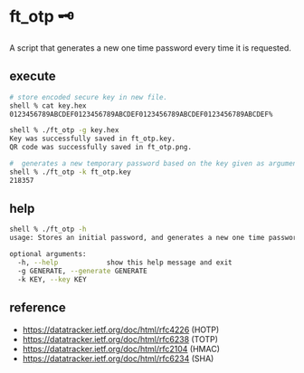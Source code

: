 # ft_otp 🗝️
A script that generates a new one time password every time it is requested.

## execute
```bash
# store encoded secure key in new file.
shell % cat key.hex 
0123456789ABCDEF0123456789ABCDEF0123456789ABCDEF0123456789ABCDEF%

shell % ./ft_otp -g key.hex 
Key was successfully saved in ft_otp.key.
QR code was successfully saved in ft_otp.png.

#  generates a new temporary password based on the key given as argument.
shell % ./ft_otp -k ft_otp.key 
218357
```

## help
```bash
shell % ./ft_otp -h
usage: Stores an initial password, and generates a new one time password every time it is requested

optional arguments:
  -h, --help            show this help message and exit
  -g GENERATE, --generate GENERATE
  -k KEY, --key KEY
```

## reference
* https://datatracker.ietf.org/doc/html/rfc4226 (HOTP)
* https://datatracker.ietf.org/doc/html/rfc6238 (TOTP)
* https://datatracker.ietf.org/doc/html/rfc2104 (HMAC)
* https://datatracker.ietf.org/doc/html/rfc6234 (SHA)
